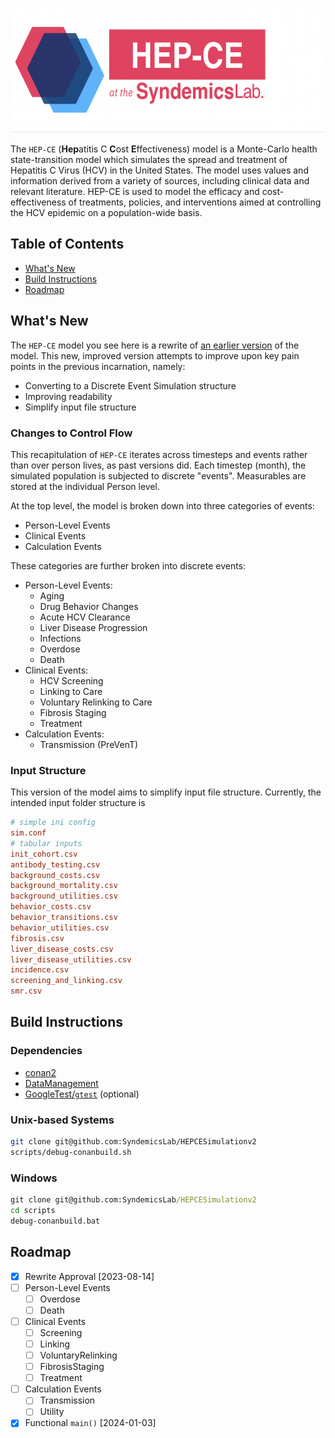 <p align="center">
<a href="https://www.syndemicslab.org/hep-ce"><img src="https://github.com/SyndemicsLab/.github/blob/main/profile/images/HEPCE.png" alt="HEP-CE Logo" height="200" /></a>
</p>

The `HEP-CE` (**Hep**atitis C **C**ost **E**ffectiveness) model is a Monte-Carlo health state-transition model which simulates the spread and treatment of Hepatitis C Virus (HCV) in the United States.
The model uses values and information derived from a variety of sources, including clinical data and relevant literature.
HEP-CE is used to model the efficacy and cost-effectiveness of treatments, policies, and interventions aimed at controlling the HCV epidemic on a population-wide basis.

## Table of Contents
- [What's New](#whats-new)
- [Build Instructions](#build-instructions)
- [Roadmap](#roadmap)

## What's New
The `HEP-CE` model you see here is a rewrite of [an earlier version](https://github.com/SyndemicsLab/hep-ce) of the model. This new, improved version attempts to improve upon key pain points in the previous incarnation, namely:

- Converting to a Discrete Event Simulation structure
- Improving readability
- Simplify input file structure

### Changes to Control Flow
This recapitulation of `HEP-CE` iterates across timesteps and events rather than over person lives, as past versions did. Each timestep (month), the simulated population is subjected to discrete "events". Measurables are stored at the individual Person level.

At the top level, the model is broken down into three categories of events:

- Person-Level Events
- Clinical Events
- Calculation Events

These categories are further broken into discrete events:

- Person-Level Events:
  - Aging
  - Drug Behavior Changes
  - Acute HCV Clearance
  - Liver Disease Progression
  - Infections
  - Overdose
  - Death
- Clinical Events:
  - HCV Screening
  - Linking to Care
  - Voluntary Relinking to Care
  - Fibrosis Staging
  - Treatment
- Calculation Events:
  - Transmission (PreVenT)

### Input Structure
This version of the model aims to simplify input file structure.
Currently, the intended input folder structure is
```ini
# simple ini config
sim.conf
# tabular inputs
init_cohort.csv
antibody_testing.csv
background_costs.csv
background_mortality.csv
background_utilities.csv
behavior_costs.csv
behavior_transitions.csv
behavior_utilities.csv
fibrosis.csv
liver_disease_costs.csv
liver_disease_utilities.csv
incidence.csv
screening_and_linking.csv
smr.csv
```

## Build Instructions

### Dependencies

- [conan2](https://conan.io)
- [DataManagement](https://github.com/SyndemicsLab/DataManagement)
- [GoogleTest/`gtest`](https://github.com/google/googletest) (optional)

### Unix-based Systems

```sh
git clone git@github.com:SyndemicsLab/HEPCESimulationv2
scripts/debug-conanbuild.sh
```

### Windows

```bat
git clone git@github.com:SyndemicsLab/HEPCESimulationv2
cd scripts
debug-conanbuild.bat
```

## Roadmap

- [x] Rewrite Approval [2023-08-14]
- [ ] Person-Level Events
  - [ ] Overdose
  - [ ] Death
- [ ] Clinical Events
  - [ ] Screening
  - [ ] Linking
  - [ ] VoluntaryRelinking
  - [ ] FibrosisStaging
  - [ ] Treatment
- [ ] Calculation Events
  - [ ] Transmission
  - [ ] Utility
- [x] Functional `main()` [2024-01-03]
